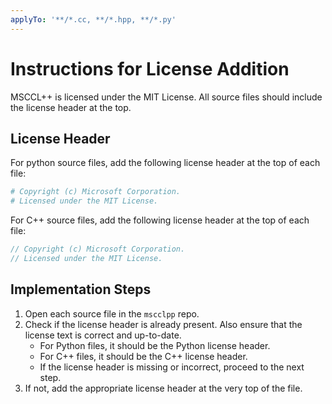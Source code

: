 ```yaml
---
applyTo: '**/*.cc, **/*.hpp, **/*.py'
---
```


# Instructions for License Addition
MSCCL++ is licensed under the MIT License. All source files should include the license header at the top.

## License Header
For python source files, add the following license header at the top of each file:
```python
# Copyright (c) Microsoft Corporation.
# Licensed under the MIT License.
```
For C++ source files, add the following license header at the top of each file:
```cpp
// Copyright (c) Microsoft Corporation.
// Licensed under the MIT License.
```

## Implementation Steps
1. Open each source file in the `mscclpp` repo.
2. Check if the license header is already present. Also ensure that the license text is correct and up-to-date.
   - For Python files, it should be the Python license header.
   - For C++ files, it should be the C++ license header.
   - If the license header is missing or incorrect, proceed to the next step.
3. If not, add the appropriate license header at the very top of the file.
